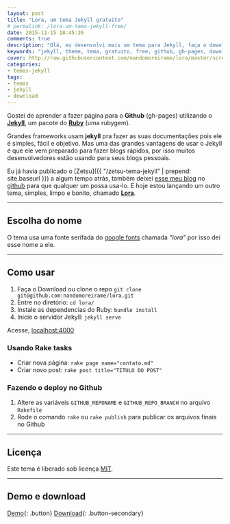 ```yaml
---
layout: post
title: "Lora, um tema Jekyll gratuito"
# permalink: /lora-um-tema-jekyll-free/
date: 2015-11-15 18:45:26
comments: true
description: "Olá, eu desenvolvi mais um tema para Jekyll, faça o download do Lora!"
keywords: "jekyll, theme, tema, gratuito, free, github, gh-pages, download"
cover: http://raw.githubusercontent.com/nandomoreirame/lora/master/screenshot.png
categories:
- temas-jekyll
tags:
- temas
- jekyll
- download
---
```


Gostei de aprender a fazer página para o **Github** (gh-pages) utilizando o **[Jekyll](http://jekyllrb.com)**, um pacote do **[Ruby](https://www.ruby-lang.org/pt/)** (uma rubygem).

Grandes frameworks usam **jekyll** pra fazer as suas documentações pois ele é simples, fácil e objetivo. Mas uma das grandes vantagens de usar o Jekyll é que ele vem preparado para fazer blogs rápidos, por isso muitos desenvolvedores estão usando para seus blogs pessoais.

Eu já havia publicado o [Zetsu]({{ "/zetsu-tema-jekyll" | prepend: site.baseurl }}) a algum tempo atrás, também deixei [esse meu blog](http://nandomoreira.me/nandomoreira-jekyll-theme/) no [github](https://github.com/nandomoreirame/nandomoreira-jekyll-theme) para que qualquer um possa usa-lo. E hoje estou lançando um outro tema, simples, limpo e bonito, chamado **[Lora](https://github.com/nandomoreirame/lora)**.

---

## Escolha do nome

O tema usa uma fonte serifada do [google fonts](http://google.com/fonts) chamada _"lora"_ por isso dei esse nome a ele.

---

## Como usar

1. Faça o Download ou clone o repo `git clone git@github.com:nandomoreirame/lora.git`
2. Entre no diretório: `cd lora/`
3. Instale as dependencias do Ruby: `bundle install`
4. Inicie o servidor Jekyll: `jekyll serve`

Acesse, [localhost:4000](http://localhost:4000/)

### Usando Rake tasks

* Criar nova página: `rake page name="contato.md"`
* Criar novo post: `rake post title="TITULO DO POST"`

### Fazendo o deploy no Github

1. Altere as variáveis `GITHUB_REPONAME` e `GITHUB_REPO_BRANCH` no arquivo `Rakefile`
2. Rode o comando `rake` ou `rake publish` para publicar os arquivos finais no Github

---

## Licença

Este tema é liberado sob licença [MIT](https://github.com/nandomoreirame/lora/blob/master/LICENSE).

---

## Demo e download

[Demo](http://nandomoreira.me/lora){: .button} [Download](https://github.com/nandomoreirame/lora/archive/master.zip){: .button-secondary}
